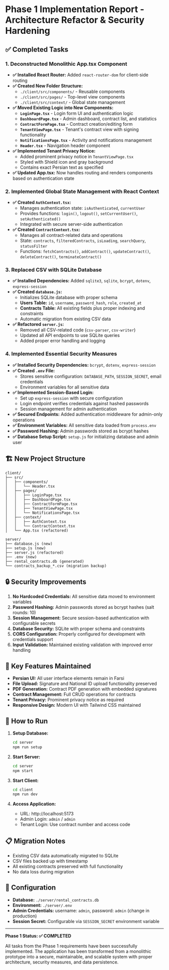 # Phase 1 Implementation Report - Architecture Refactor & Security Hardening

## ✅ Completed Tasks

### 1. **Deconstructed Monolithic App.tsx Component**
- **✅ Installed React Router:** Added `react-router-dom` for client-side routing
- **✅ Created New Folder Structure:**
  - `./client/src/components/` - Reusable components
  - `./client/src/pages/` - Top-level view components  
  - `./client/src/context/` - Global state management
- **✅ Moved Existing Logic into New Components:**
  - **`LoginPage.tsx`** - Login form UI and authentication logic
  - **`DashboardPage.tsx`** - Admin dashboard, contract list, and statistics
  - **`ContractFormPage.tsx`** - Contract creation/editing form
  - **`TenantViewPage.tsx`** - Tenant's contract view with signing functionality
  - **`NotificationsPage.tsx`** - Activity and notifications management
  - **`Header.tsx`** - Navigation header component
- **✅ Implemented Tenant Privacy Notice:**
  - Added prominent privacy notice in `TenantViewPage.tsx`
  - Styled with Shield icon and gray background
  - Contains exact Persian text as specified
- **✅ Updated App.tsx:** Now handles routing and renders components based on authentication state

### 2. **Implemented Global State Management with React Context**
- **✅ Created `AuthContext.tsx`:**
  - Manages authentication state: `isAuthenticated`, `currentUser`
  - Provides functions: `login()`, `logout()`, `setCurrentUser()`, `setAuthenticated()`
  - Integrated with secure server-side authentication
- **✅ Created `ContractContext.tsx`:**
  - Manages all contract-related data and operations
  - State: `contracts`, `filteredContracts`, `isLoading`, `searchQuery`, `statusFilter`
  - Functions: `fetchContracts()`, `addContract()`, `updateContract()`, `deleteContract()`, `terminateContract()`

### 3. **Replaced CSV with SQLite Database**
- **✅ Installed Dependencies:** Added `sqlite3`, `sqlite`, `bcrypt`, `dotenv`, `express-session`
- **✅ Created `database.js`:**
  - Initializes SQLite database with proper schema
  - **Users Table:** `id`, `username`, `password_hash`, `role`, `created_at`
  - **Contracts Table:** All existing fields plus proper indexing and constraints
  - Automatic migration from existing CSV data
- **✅ Refactored `server.js`:**
  - Removed all CSV-related code (`csv-parser`, `csv-writer`)
  - Updated all API endpoints to use SQLite queries
  - Added proper error handling and logging

### 4. **Implemented Essential Security Measures**
- **✅ Installed Security Dependencies:** `bcrypt`, `dotenv`, `express-session`
- **✅ Created `.env` File:**
  - Stores sensitive configuration: `DATABASE_PATH`, `SESSION_SECRET`, email credentials
  - Environment variables for all sensitive data
- **✅ Implemented Session-Based Login:**
  - Set up `express-session` with secure configuration
  - Login endpoint verifies credentials against hashed passwords
  - Session management for admin authentication
- **✅ Secured Endpoints:** Added authentication middleware for admin-only operations
- **✅ Environment Variables:** All sensitive data loaded from `process.env`
- **✅ Password Hashing:** Admin passwords stored as bcrypt hashes
- **✅ Database Setup Script:** `setup.js` for initializing database and admin user

## 🏗️ New Project Structure

```
client/
├── src/
│   ├── components/
│   │   └── Header.tsx
│   ├── pages/
│   │   ├── LoginPage.tsx
│   │   ├── DashboardPage.tsx
│   │   ├── ContractFormPage.tsx
│   │   ├── TenantViewPage.tsx
│   │   └── NotificationsPage.tsx
│   ├── context/
│   │   ├── AuthContext.tsx
│   │   └── ContractContext.tsx
│   └── App.tsx (refactored)

server/
├── database.js (new)
├── setup.js (new)
├── server.js (refactored)
├── .env (new)
├── rental_contracts.db (generated)
└── contracts_backup_*.csv (migration backup)
```

## 🔒 Security Improvements

1. **No Hardcoded Credentials:** All sensitive data moved to environment variables
2. **Password Hashing:** Admin passwords stored as bcrypt hashes (salt rounds: 10)
3. **Session Management:** Secure session-based authentication with configurable secrets
4. **Database Security:** SQLite with proper schema and constraints
5. **CORS Configuration:** Properly configured for development with credentials support
6. **Input Validation:** Maintained existing validation with improved error handling

## 🎯 Key Features Maintained

- **Persian UI:** All user interface elements remain in Farsi
- **File Upload:** Signature and National ID upload functionality preserved
- **PDF Generation:** Contract PDF generation with embedded signatures
- **Contract Management:** Full CRUD operations for contracts
- **Tenant Privacy:** Prominent privacy notice as required
- **Responsive Design:** Modern UI with Tailwind CSS maintained

## 🚀 How to Run

1. **Setup Database:**
   ```bash
   cd server
   npm run setup
   ```

2. **Start Server:**
   ```bash
   cd server
   npm start
   ```

3. **Start Client:**
   ```bash
   cd client
   npm run dev
   ```

4. **Access Application:**
   - URL: http://localhost:5173
   - Admin Login: `admin` / `admin`
   - Tenant Login: Use contract number and access code

## 📋 Migration Notes

- Existing CSV data automatically migrated to SQLite
- CSV files backed up with timestamp
- All existing contracts preserved with full functionality
- No data loss during migration

## 🔧 Configuration

- **Database:** `./server/rental_contracts.db`
- **Environment:** `./server/.env`
- **Admin Credentials:** username: `admin`, password: `admin` (change in production)
- **Session Secret:** Configurable via `SESSION_SECRET` environment variable

---

**Phase 1 Status: ✅ COMPLETED**

All tasks from the Phase 1 requirements have been successfully implemented. The application has been transformed from a monolithic prototype into a secure, maintainable, and scalable system with proper architecture, security measures, and data persistence.